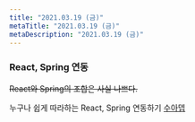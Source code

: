 ```yaml
---
title: "2021.03.19 (금)"
metaTitle: "2021.03.19 (금)"
metaDescription: "2021.03.19 (금)"
---
```

### React, Spring 연동

~~React와 Spring의 조합은 사실 나쁘다.~~  

누구나 쉽게 따라하는 React, Spring 연동하기 [수아뎁](https://joshua-dev-story.blogspot.com/2020/01/react-spring.html)  

